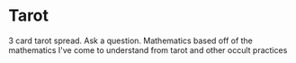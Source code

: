 # Tarot
3 card tarot spread. Ask a question. Mathematics based off of the mathematics I've come to understand from tarot and other occult practices  
